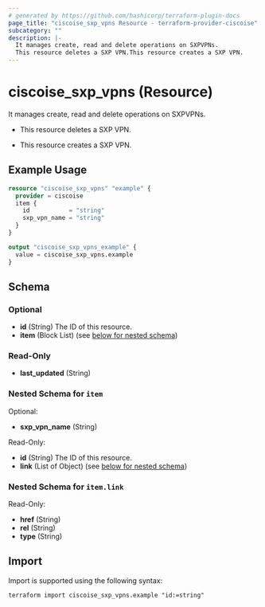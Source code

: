 ```yaml
---
# generated by https://github.com/hashicorp/terraform-plugin-docs
page_title: "ciscoise_sxp_vpns Resource - terraform-provider-ciscoise"
subcategory: ""
description: |-
  It manages create, read and delete operations on SXPVPNs.
  This resource deletes a SXP VPN.This resource creates a SXP VPN.
---
```


# ciscoise_sxp_vpns (Resource)

It manages create, read and delete operations on SXPVPNs.

- This resource deletes a SXP VPN.

- This resource creates a SXP VPN.

## Example Usage

```terraform
resource "ciscoise_sxp_vpns" "example" {
  provider = ciscoise
  item {
    id           = "string"
    sxp_vpn_name = "string"
  }
}

output "ciscoise_sxp_vpns_example" {
  value = ciscoise_sxp_vpns.example
}
```

<!-- schema generated by tfplugindocs -->
## Schema

### Optional

- **id** (String) The ID of this resource.
- **item** (Block List) (see [below for nested schema](#nestedblock--item))

### Read-Only

- **last_updated** (String)

<a id="nestedblock--item"></a>
### Nested Schema for `item`

Optional:

- **sxp_vpn_name** (String)

Read-Only:

- **id** (String) The ID of this resource.
- **link** (List of Object) (see [below for nested schema](#nestedatt--item--link))

<a id="nestedatt--item--link"></a>
### Nested Schema for `item.link`

Read-Only:

- **href** (String)
- **rel** (String)
- **type** (String)

## Import

Import is supported using the following syntax:

```shell
terraform import ciscoise_sxp_vpns.example "id:=string"
```
